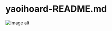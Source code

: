 # yaoihoard-README.md
![image alt](<img width="1378" height="1378" alt="Image" src="https://github.com/user-attachments/assets/161cdbab-0819-4654-a4d4-bcef8ff6bdc6" />)
